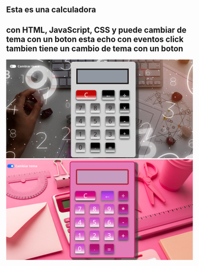 ## Esta es una calculadora 
## con HTML, JavaScript, CSS y puede cambiar de tema con un boton esta echo con eventos click tambien tiene un cambio de tema con un boton   
![alt text](./img/image.png)
![alt text](./img/image2.png)